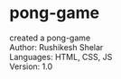 # pong-game
created a pong-game
<br>
Author: Rushikesh Shelar
<br>
Languages: HTML, CSS, JS
<br>
Version: 1.0
